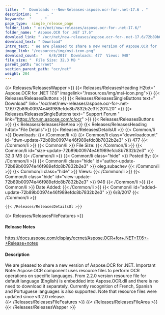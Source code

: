 ```yaml
---
title:  "  Downloads ---New-Releases-aspose.ocr-for-.net-17.6 . " 
description:  "    . " 
keywords:  "    . " 
page_type:  single_release_page
folder_link: " ocr/net/new-releases/aspose.ocr-for-.net-17.6/"
folder_name: " Aspose.OCR for .NET 17.6"
download_link: " /ocr/net/new-releases/aspose.ocr-for-.net-17.6/72b89b00974e46f989efdc8b7832b2e3"
download_text: " Download"
Intro_text: " We are pleased to share a new version of Aspose.OCR for .NET. Important Note: As..."
image_link: "/resources/img/msi-icon.png"
download_count: "   6/8/2017  Downloads: 477  Views: 948"
file_size: "  File Size: 32.3 MB "
parent_path: "ocr/net"
section_parent_path: "ocr/net"
weight: 204
---
```


{{< Releases/ReleasesWapper >}}
  {{< Releases/ReleasesHeading H2txt=" Aspose.OCR for .NET 17.6" imagelink="/resources/img/msi-icon.png">}}
  {{< Releases/ReleasesButtons >}}
    {{< Releases/ReleasesSingleButtons text=" Download" link="/ocr/net/new-releases/aspose.ocr-for-.net-17.6/72b89b00974e46f989efdc8b7832b2e3%20%20" >}}
    {{< Releases/ReleasesSingleButtons text=" Support Forum " link="https://forum.aspose.com/c/ocr" >}}
  {{< Releases/ReleasesButtons >}}
  {{< Releases/ReleasesFileArea >}}
    {{< Releases/ReleasesHeading h4txt="File Details">}}
    {{< Releases/ReleasesDetailsUl >}}
            {{< Common/li  >}} Downloads: {{< /Common/li >}} 
      {{< Common/li class="downloadcount" id="dwn-update-72b89b00974e46f989efdc8b7832b2e3" >}} 477 {{< /Common/li >}} 
      {{< Common/li  >}} File Size: {{< /Common/li >}} 
      {{< Common/li id="size-update-72b89b00974e46f989efdc8b7832b2e3" >}} 32.3 MB {{< /Common/li >}} 
      {{< Common/li  class="hide" >}} Posted By: {{< /Common/li >}} 
      {{< Common/li class="hide" id="author-update-72b89b00974e46f989efdc8b7832b2e3" >}} oleg.subachev {{< /Common/li >}} 
      {{< Common/li class="hide"  >}} Views: {{< /Common/li >}} 
      {{< Common/li class="hide" id="view-update-72b89b00974e46f989efdc8b7832b2e3" >}} 949 {{< /Common/li >}} 
      {{< Common/li  >}} Date Added: {{< /Common/li >}} 
      {{< Common/li id="added-update-72b89b00974e46f989efdc8b7832b2e3" >}} 6/8/2017 {{< /Common/li >}} 

    {{< /Releases/ReleasesDetailsUl >}}

  {{< Releases/ReleasesFileFeatures >}}
      <h4>Release Notes</h4><div><a href="https://docs.aspose.com/display/ocrnet/Aspose.OCR+for+.NET+17.6+-+Release+notes">https://docs.aspose.com/display/ocrnet/Aspose.OCR+for+.NET+17.6+-+Release+notes</a></div><h4>Description</h4><div class="HTMLDescription">We are pleased to share a new version of Aspose.OCR for .NET. Important Note: Aspose.OCR component uses resource files to perform OCR operations on specific languages. From 2.2.0 version resource file for default language (English) is embedded into Aspose.OCR.dll and there is no need to download it separately. Currently recognition of French, Spanish and Portuguese languages is also supported. Note that resource files were updated since v3.2.0 release.</div>
  {{< /Releases/ReleasesFileFeatures >}}
 {{< /Releases/ReleasesFileArea >}}
{{< /Releases/ReleasesWapper >}}


